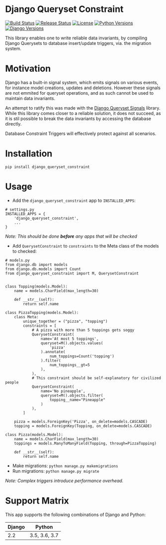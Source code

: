 Django Queryset Constraint
==========================

[![Build Status](https://travis-ci.com/magenta-aps/django_queryset_constraint.svg?branch=master)](https://travis-ci.com/magenta-aps/django_queryset_constraint)
[![Release Status](https://img.shields.io/pypi/v/django_queryset_constraint)](https://pypi.org/project/django-queryset-constraint/)
[![License](https://img.shields.io/pypi/l/django_queryset_constraint)](https://github.com/magenta-aps/django_queryset_constraint/blob/master/LICENSE)
[![Python Versions](https://img.shields.io/pypi/pyversions/django_queryset_constraint)](https://www.python.org/downloads/)
[![Django Versions](https://img.shields.io/pypi/djversions/django_queryset_constraint)](https://www.djangoproject.com/download/)



This library enables one to write reliable data invariants, by compiling Django
Querysets to database insert/update triggers, via. the migration system.

Motivation
==========
Django has a built-in signal system, which emits signals on various events, for
instance model creations, updates and deletions. However these signals are not
emmited for queryset operations, and as such cannot be used to maintain data
invariants.

An attempt to ratify this was made with the [Django Queryset Signals](https://github.com/magenta-aps/django-queryset-signals) library.
While this library comes closer to a reliable solution, it does not succeed,
as it is stil possible to break the data invariants by accessing the database
directly.

Database Constraint Triggers will effectively protect against all scenarios.

Installation
============
```
pip install django_queryset_constraint
```

Usage
=====

- Add the `django_queryset_constraint` app to `INSTALLED_APPS`:

```
# settings.py
INSTALLED_APPS = {
    'django_queryset_constraint',
    ...
}
```

*Note: This should be done **before** any apps that will be checked*

- Add `QuerysetConstraint` to `constraints` to the Meta class of the models to checked:

```
# models.py
from django.db import models
from django.db.models import Count
from django_queryset_constraint import M, QuerysetConstraint


class Topping(models.Model):
    name = models.CharField(max_length=30)

    def __str__(self):
        return self.name

class PizzaTopping(models.Model):
    class Meta:
        unique_together = ("pizza", "topping")
        constraints = [
            # A pizza with more than 5 toppings gets soggy
            QuerysetConstraint(
                name='At most 5 toppings',
                queryset=M().objects.values(
                    'pizza'
                ).annotate(
                    num_toppings=Count('topping')
                ).filter(
                    num_toppings__gt=5
                ),
            ),
            # This constraint should be self-explanatory for civilized people
            QuerysetConstraint(
                name='No pineapple',
                queryset=M().objects.filter(
                    topping__name="Pineapple"
                )
            ),
        ]

    pizza = models.ForeignKey('Pizza', on_delete=models.CASCADE)
    topping = models.ForeignKey(Topping, on_delete=models.CASCADE)

class Pizza(models.Model):
    name = models.CharField(max_length=30)
    toppings = models.ManyToManyField(Topping, through=PizzaTopping)

    def __str__(self):
        return self.name
```

- Make migrations: `python manage.py makemigrations`
- Run migrations: `python manage.py migrate`

*Note: Complex triggers introduce performance overhead.*

Support Matrix
==============
This app supports the following combinations of Django and Python:

| Django     | Python                  |
| ---------- | ----------------------- |
| 2.2        | 3.5, 3.6, 3.7           |
